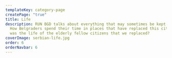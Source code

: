 ```yaml
---
templateKey: category-page
createPage: "true"
title: Life
description: RUN BGD talks about everything that may sometimes be kept quiet.
  How Belgraders spend their time in places that have replaced this city. Who
  was the life of the elderly fellow citizens that we replaced?
coverImage: serbian-life.jpg
order: 6
orderNavbar: 6
---
```


